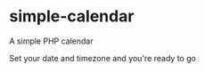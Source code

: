 simple-calendar
===============

A simple PHP calendar

Set your date and timezone and you're ready to go
